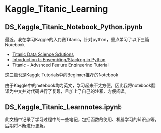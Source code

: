 # Kaggle_Titanic_Learning

## DS_Kaggle_Titanic_Notebook_Python.ipynb
最近，我在学习Kaggle的入门赛Titanic，针对python，重点学习了以下三篇Notebook
- [Titanic Data Science Solutions](https://www.kaggle.com/code/startupsci/titanic-data-science-solutions)
- [Introduction to Ensembling/Stacking in Python](https://www.kaggle.com/code/arthurtok/introduction-to-ensembling-stacking-in-python)
- [Titanic - Advanced Feature Engineering Tutorial](https://www.kaggle.com/code/gunesevitan/titanic-advanced-feature-engineering-tutorial)

这三篇也是Kaggle Tutorials中向Beginner推荐的Notebook

由于Kaggle中的notebook均为英文，学习起来不太方便，因此我将notebook翻译为中文并对代码进行了复现，且加上了自己的注释，方便阅读。

## DS_Kaggle_Titanic_Learnnotes.ipynb

此文档中记录了学习过程中的一些笔记，包括函数的使用、机器学习的知识点等，后期将不断进行更新。
